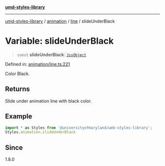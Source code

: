 [**umd-styles-library**](../../../../README.md)

***

[umd-styles-library](../../../../modules.md) / [animation](../../../README.md) / [line](../README.md) / slideUnderBlack

# Variable: slideUnderBlack

> `const` **slideUnderBlack**: [`JssObject`](../../../../utilities/namespaces/transform/type-aliases/JssObject.md)

Defined in: [animation/line.ts:221](https://github.com/UMD-Digital/design-system/blob/2d95010ba8e3e1595ebab66599330577b600c5fb/packages/styles/source/animation/line.ts#L221)

Color Black.

## Returns

Slide under animation line with black color.

## Example

```typescript
import * as Styles from '@universityofmaryland/web-styles-library';
Styles.animation.slideUnderBlack
```

## Since

1.8.0
